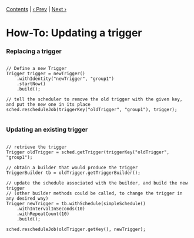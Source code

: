 
<div class="secNavPanel"><a href=".">Contents</a> | <a href="UpdateJob.md">&lsaquo;&nbsp;Prev</a> | <a href="JobInitPlugin.md">Next&nbsp;&rsaquo;</a></div>





# How-To: Updating a trigger

### Replacing a trigger

<pre class="prettyprint highlight"><code class="language-java" data-lang="java">
// Define a new Trigger
Trigger trigger = newTrigger()
    .withIdentity("newTrigger", "group1")
    .startNow()
    .build();

// tell the scheduler to remove the old trigger with the given key, and put the new one in its place
sched.rescheduleJob(triggerKey("oldTrigger", "group1"), trigger);

</code></pre>


### Updating an existing trigger

<pre class="prettyprint highlight"><code class="language-java" data-lang="java">
// retrieve the trigger
Trigger oldTrigger = sched.getTrigger(triggerKey("oldTrigger", "group1");

// obtain a builder that would produce the trigger
TriggerBuilder tb = oldTrigger.getTriggerBuilder();

// update the schedule associated with the builder, and build the new trigger
// (other builder methods could be called, to change the trigger in any desired way)
Trigger newTrigger = tb.withSchedule(simpleSchedule()
    .withIntervalInSeconds(10)
    .withRepeatCount(10)
    .build();

sched.rescheduleJob(oldTrigger.getKey(), newTrigger);

</code></pre>
